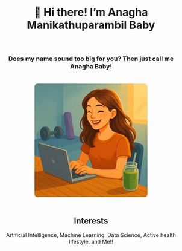<div align="center">
  <div style="display: flex; align-items: center; justify-content: center; gap: 20px; flex-wrap: wrap;">
    <h1>👋 Hi there! I’m Anagha Manikathuparambil Baby</h1>
    <h3>Does my name sound too big for you? Then just call me Anagha Baby!</h3>
    <img src="me.png" alt="Anagha" width="300" style="border-radius: 8px;" />
    <div>
      <h2>Interests</h2>
      <center>Artificial Intelligence, Machine Learning, Data Science, Active health lifestyle, and Me!! </center>
    </div>
  </div>


